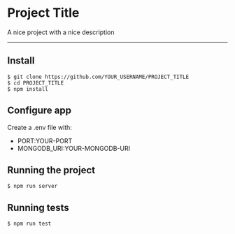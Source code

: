 # Project Title

A nice project with a nice description

---

## Install

    $ git clone https://github.com/YOUR_USERNAME/PROJECT_TITLE
    $ cd PROJECT_TITLE
    $ npm install

## Configure app

Create a .env file with:

- PORT:YOUR-PORT
- MONGODB_URI:YOUR-MONGODB-URI

## Running the project

    $ npm run server

## Running tests

    $ npm run test